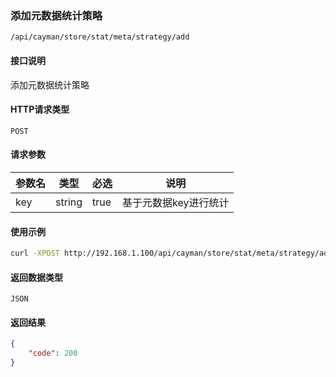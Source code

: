 ### 添加元数据统计策略
`/api/cayman/store/stat/meta/strategy/add`

#### 接口说明
添加元数据统计策略

#### HTTP请求类型
`POST`

#### 请求参数
|参数名|类型|必选|说明|
|--|--|--|--|
|key|string|true|基于元数据key进行统计|

#### 使用示例
```sh
curl -XPOST http://192.168.1.100/api/cayman/store/stat/meta/strategy/add
```

#### 返回数据类型
`JSON`

#### 返回结果
```json
{
	"code":	200
}
```